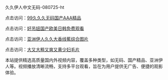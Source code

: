 久久伊人中文无码-080725-ht

点击访问：<a href="https://fdhf-454.pages.dev/">99久久久无码国产AAA精品</a>

点击访问：<a href="https://heiliaowzu4ur.pages.dev">好吊妞国产欧美日韩免费观看</a>

点击访问：<a href="https://heiliaozj3tjd.pages.dev">亚洲伊人久久大香线蕉综合图片</a>

点击访问：<a href="https://heiliaoe8ajia.pages.dev">大又大粗又爽又黄少妇毛片</a>

本站提供精选高质量国内外视频内容，覆盖多种类型，如无码、国产精品、亚洲伊人等。视频播放清晰流畅，支持多平台观看，旨在为用户提供无广告、便捷的观影体验。

<span style="display:none;">[Canonical link](）</span>
